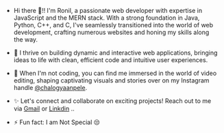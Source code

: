 - Hi there 👋!! I'm Ronil, a passionate web developer with expertise in JavaScript and the MERN stack. With a strong foundation in Java, Python, C++, and C, I've seamlessly transitioned into the world of web development, crafting numerous websites and honing my skills along the way.

- 🚀 I thrive on building dynamic and interactive web applications, bringing ideas to life with clean, efficient code and intuitive user experiences.

- 🎥 When I'm not coding, you can find me immersed in the world of video editing, shaping captivating visuals and stories over on my Instagram handle [@chalogyaanpele](https://www.instagram.com/chalogyaanpele/).
  
- ✨ Let's connect and collaborate on exciting projects! Reach out to me via [Gmail](ronilkansoda73@gmail.com) or [Linkdin](https://www.linkedin.com/in/ronil-kansoda-b761ab246?lipi=urn%3Ali%3Apage%3Ad_flagship3_profile_view_base_contact_details%3BNCiQxMnETzGbpWU1nUDQgA%3D%3D) ..
  
- ⚡ Fun fact: I am Not Special 😒
<!--
**ronilkansoda/ronilkansoda** is a ✨ _special_ ✨ repository because its `README.md` (this file) appears on your GitHub profile.

Here are some ideas to get you started:

- 🔭 I’m currently working on ...
- 🌱 I’m currently learning ...
- 👯 I’m looking to collaborate on ...
- 🤔 I’m looking for help with ...
- 💬 Ask me about ...
- 📫 How to reach me: ...
- 😄 Pronouns: ...
- ⚡ Fun fact: ...
-->
